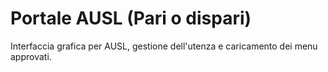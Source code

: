 # Portale AUSL (Pari o dispari)
Interfaccia grafica per AUSL, gestione dell'utenza e caricamento dei menu approvati.

